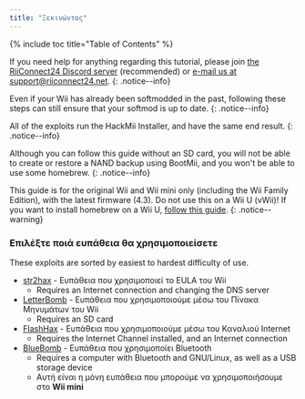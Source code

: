 ```yaml
---
title: "Ξεκινώντας"
---
```


{% include toc title="Table of Contents" %}

If you need help for anything regarding this tutorial, please join [the RiiConnect24 Discord server](https://discord.gg/rc24) (recommended) or [e-mail us at support@riiconnect24.net](mailto:support@riiconnect24.net).
{: .notice--info}

Even if your Wii has already been softmodded in the past, following these steps can still ensure that your softmod is up to date.
{: .notice--info}

All of the exploits run the HackMii Installer, and have the same end result.
{: .notice--info}

Although you can follow this guide without an SD card, you will not be able to create or restore a NAND backup using BootMii, and you won't be able to use some homebrew.
{: .notice--info}

This guide is for the original Wii and Wii mini only (including the Wii Family Edition), with the latest firmware (4.3). Do not use this on a Wii U (vWii)! If you want to install homebrew on a Wii U, [follow this guide](https://wiiu.hacks.guide).
{: .notice--warning}

### Επιλέξτε ποιά ευπάθεια θα χρησιμοποιείσετε

These exploits are sorted by easiest to hardest difficulty of use.

- [str2hax](str2hax) - Ευπάθεια που χρησιμοποιεί το EULA του Wii
    * Requires an Internet connection and changing the DNS server
- [LetterBomb](letterbomb) - Ευπάθεια που χρησιμοποιούμε μέσω του Πίνακα Μηνυμάτων του Wii
    * Requires an SD card
- [FlashHax](flashhax) - Ευπάθεια που χρησιμοποιούμε μέσω του Καναλιού Internet
    * Requires the Internet Channel installed, and an Internet connection
- [BlueBomb](bluebomb) - Ευπάθεια που χρησιμοποίει Bluetooth
    * Requires a computer with Bluetooth and GNU/Linux, as well as a USB storage device
    * Αυτή είναι η μόνη ευπάθεια που μπορούμε να χρησιμοποιήσουμε στο **Wii mini**
